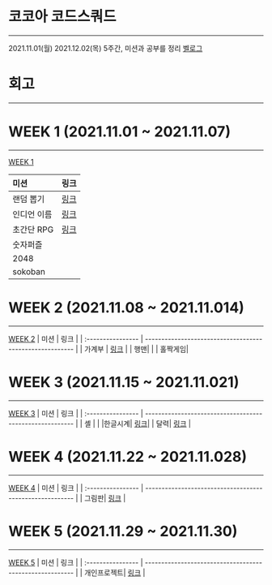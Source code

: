 # 코코아 코드스쿼드

------
2021.11.01(월)  2021.12.02(목) 5주간,  미션과 공부를 정리
[벨로그](https://velog.io/@leekhy02)
# 회고 
------

# WEEK 1 (2021.11.01 ~ 2021.11.07)

------
[ WEEK 1](https://github.com/leegyeongwhan/Coco/tree/master/src/week1)

| 미션                       |  링크                                                  |
| :------------------------- | -------------------------------------------------------- |
| 랜덤 뽑기 | [링크](https://github.com/leegyeongwhan/Coco/tree/master/src/week1/Mission) |  
| 인디언 이름 | [링크](https://github.com/leegyeongwhan/Coco/tree/master/src/week1/Mission2)  | 
| 초간단 RPG | [링크](https://github.com/leegyeongwhan/Coco/tree/master/src/week2/rpg)|
| 숫자퍼즐 |  |
| 2048 |  |
| sokoban |  |
# WEEK 2 (2021.11.08 ~ 2021.11.014)

------
[ WEEK 2](https://github.com/leegyeongwhan/Coco/tree/master/src/week2)
| 미션                |  링크                                                  |
| :---------------- | -------------------------------------------------------- |
| 가계부 |    [링크](https://github.com/leegyeongwhan/Coco/tree/master/src/week2/Accountbook) |
| 행맨|   | 
| 홀짝게임|   
# WEEK 3 (2021.11.15 ~ 2021.11.021)

------
[ WEEK 3](https://github.com/leegyeongwhan/Coco/tree/master/src/week3)
| 미션                |  링크                                                  |
| :---------------- | -------------------------------------------------------- |
| 셸 |                |
|한글시계|   [링크](https://github.com/leegyeongwhan/Coco/tree/master/src/week3)| 
| 달력| [링크](https://github.com/leegyeongwhan/Coco/tree/master/src/week3/MyCalendar) | 

# WEEK 4 (2021.11.22 ~ 2021.11.028)

------
[ WEEK 4](https://github.com/leegyeongwhan/Coco/tree/master/src/week4)
| 미션                |  링크                                                  |
| :---------------- | -------------------------------------------------------- |
| 그림판|  [링크](https://github.com/leegyeongwhan/Coco/tree/master/src/week4/paintBrush)    |

# WEEK 5 (2021.11.29 ~ 2021.11.30)

------
[ WEEK 5](https://github.com/leegyeongwhan/Coco/tree/master/src/week5)
| 미션                |  링크                                                  |
| :---------------- | -------------------------------------------------------- |
| 개인프로젝트|        [링크](https://github.com/leegyeongwhan/Coco/tree/master/src/week5)         |
